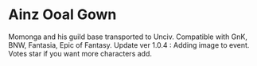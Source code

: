 # Ainz Ooal Gown
Momonga and his guild base transported to Unciv.
Compatible with GnK, BNW, Fantasia, Epic of Fantasy.
Update ver 1.0.4 : Adding image to event.
Votes star if you want more characters add.
